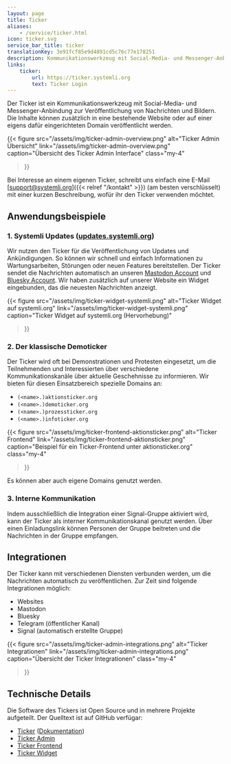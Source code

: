 ```yaml
---
layout: page
title: Ticker
aliases:
    - /service/ticker.html
icon: ticker.svg
service_bar_title: ticker
translationKey: 3e91fcf85e9d4891cd5c76c77e178251
description: Kommunikationswerkzeug mit Social-Media- und Messenger-Anbindung
links:
    ticker:
        url: https://ticker.systemli.org
        text: Ticker Login
---
```

Der Ticker ist ein Kommunikationswerkzeug mit Social-Media- und Messenger-Anbindung zur Veröffentlichung von Nachrichten und Bildern.
Die Inhalte können zusätzlich in eine bestehende Website oder auf einer eigens dafür eingerichteten Domain veröffentlicht werden.

{{< figure
  src="/assets/img/ticker-admin-overview.png"
  alt="Ticker Admin Übersicht"
  link="/assets/img/ticker-admin-overview.png"
  caption="Übersicht des Ticker Admin Interface"
  class="my-4"
>}}

Bei Interesse an einem eigenen Ticker, schreibt uns einfach eine E-Mail [support@systemli.org]({{< relref "/kontakt" >}}) (am besten verschlüsselt) mit einer kurzen Beschreibung, wofür ihr den Ticker verwenden möchtet.

## Anwendungsbeispiele

### 1. Systemli Updates ([updates.systemli.org](https://updates.systemli.org))

Wir nutzen den Ticker für die Veröffentlichung von Updates und Ankündigungen.
So können wir schnell und einfach Informationen zu Wartungsarbeiten, Störungen oder neuen Features bereitstellen.
Der Ticker sendet die Nachrichten automatisch an unseren [Mastodon Account](https://systemli.social/@systemli) und [Bluesky Account](https://bsky.app/profile/systemli.bsky.social).
Wir haben zusätzlich auf unserer Website ein Widget eingebunden, das die neuesten Nachrichten anzeigt.

{{< figure
  src="/assets/img/ticker-widget-systemli.png"
  alt="Ticker Widget auf systemli.org"
  link="/assets/img/ticker-widget-systemli.png"
  caption="Ticker Widget auf systemli.org (Hervorhebung)"
>}}

### 2. Der klassische Demoticker

Der Ticker wird oft bei Demonstrationen und Protesten eingesetzt, um die Teilnehmenden und Interessierten über verschiedene Kommunikationskanäle über aktuelle Geschehnisse zu informieren.
Wir bieten für diesen Einsatzbereich spezielle Domains an:

- `(<name>.)aktionsticker.org`
- `(<name>.)demoticker.org`
- `(<name>.)prozessticker.org`
- `(<name>.)infoticker.org`

{{< figure
  src="/assets/img/ticker-frontend-aktionsticker.png"
  alt="Ticker Frontend"
  link="/assets/img/ticker-frontend-aktionsticker.png"
  caption="Beispiel für ein Ticker-Frontend unter aktionsticker.org"
  class="my-4"
>}}

Es können aber auch eigene Domains genutzt werden.

### 3. Interne Kommunikation

Indem ausschließlich die Integration einer Signal-Gruppe aktiviert wird, kann der Ticker als interner Kommunikationskanal genutzt werden.
Über einen Einladungslink können Personen der Gruppe beitreten und die Nachrichten in der Gruppe empfangen.

## Integrationen

Der Ticker kann mit verschiedenen Diensten verbunden werden, um die Nachrichten automatisch zu veröffentlichen.
Zur Zeit sind folgende Integrationen möglich:

- Websites
- Mastodon
- Bluesky
- Telegram (öffentlicher Kanal)
- Signal (automatisch erstellte Gruppe)

{{< figure
  src="/assets/img/ticker-admin-integrations.png"
  alt="Ticker Integrationen"
  link="/assets/img/ticker-admin-integrations.png"
  caption="Übersicht der Ticker Integrationen"
  class="my-4"
>}}

## Technische Details

Die Software des Tickers ist Open Source und in mehrere Projekte aufgeteilt.
Der Quelltext ist auf GitHub verfügar:

- [Ticker](https://github.com/systemli/ticker) ([Dokumentation](https://systemli.github.io/ticker/))
- [Ticker Admin](https://github.com/systemli/ticker-admin)
- [Ticker Frontend](https://github.com/systemli/ticker-frontend)
- [Ticker Widget](https://github.com/systemli/ticker-widget)
